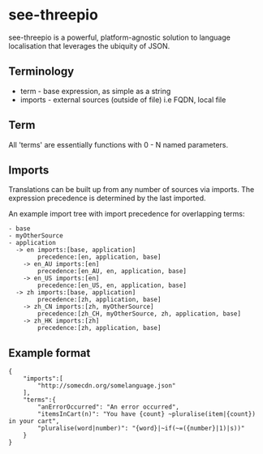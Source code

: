 # see-threepio

see-threepio is a powerful, platform-agnostic solution to language localisation that leverages the ubiquity of JSON.

## Terminology
* term - base expression, as simple as a string
* imports - external sources (outside of file) i.e FQDN, local file

## Term
All 'terms' are essentially functions with 0 - N named parameters.

## Imports
Translations can be built up from any number of sources via imports.  The expression
precedence is determined by the last imported.

An example import tree with import precedence for overlapping terms:

    - base
    - myOtherSource
    - application
      -> en imports:[base, application]
            precedence:[en, application, base]
        -> en_AU imports:[en]
            precedence:[en_AU, en, application, base]
        -> en_US imports:[en]
            precedence:[en_US, en, application, base]
      -> zh imports:[base, application]
            precedence:[zh, application, base]
        -> zh_CN imports:[zh, myOtherSource]
            precedence:[zh_CH, myOtherSource, zh, application, base]
        -> zh_HK imports:[zh]
            precedence:[zh, application, base]


## Example format

    {
        "imports":[
            "http://somecdn.org/somelanguage.json"
        ],
        "terms":{
            "anErrorOccurred": "An error occurred",
            "itemsInCart(n)": "You have {count} ~pluralise(item|{count}) in your cart",
            "pluralise(word|number)": "{word}|~if(~=({number}|1)|s))"
        }
    }
